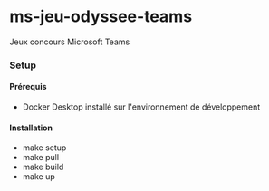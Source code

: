# ms-jeu-odyssee-teams
Jeux concours Microsoft Teams

### Setup
#### Prérequis
 - Docker Desktop installé sur l'environnement de développement
#### Installation
 - make setup
 - make pull
 - make build
 - make up
